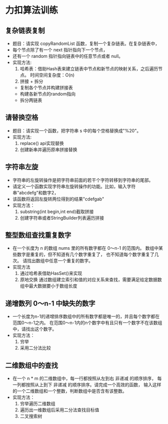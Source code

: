 ﻿# 力扣算法训练

## 复杂链表复制 
- 题目：请实现 copyRandomList 函数，复制一个复杂链表。在复杂链表中，
- 每个节点除了有一个 next 指针指向下一个节点，
- 还有一个 random 指针指向链表中的任意节点或者 null。
- 实现方法: 
  1. 哈希表：借助Hash表来建立链表中节点和新节点的映射关系，之后遍历节点。
  时间空间复杂度：O(n)
  2. 拼接 + 拆分
   - 复制各个节点并构建拼接表
   - 构建各新节点的random指向
   - 拆分两链表
  
## 请替换空格
- 题目：请实现一个函数，把字符串 s 中的每个空格替换成"%20"。
- 实现方法:
    1. replace() api实现替换
    2. 创建新串并遍历原串拼接替换

## 字符串左旋
- 字符串的左旋转操作是把字符串前面的若干个字符转移到字符串的尾部。
- 请定义一个函数实现字符串左旋转操作的功能。比如，输入字符串"abcdefg"和数字2，
- 该函数将返回左旋转两位得到的结果"cdefgab"
- 实现方法：
    1. substring(int begin,int end)截取拼接
    2. 创建字符串或者StringBuilder列表遍历拼接
  
## 整型数组查找重复数字
- 在一个长度为 n 的数组 nums 里的所有数字都在 0～n-1 的范围内。 
数组中某些数字是重复的，但不知道有几个数字重复了，
也不知道每个数字重复了几次。 请找出数组中任意一个重复的数字。
- 实现方法
  1. 通过哈希表借助HasSet()来实现
  2. 原地交换 通过数组建立索引和值的对应关系来查找，需要满足给定数据数组中最大数据要小于数组长度

## 递增数列 0～n-1 中缺失的数字
- 一个长度为n-1的递增排序数组中的所有数字都是唯一的，并且每个数字都在范围0～n-1之内。
在范围0～n-1内的n个数字中有且只有一个数字不在该数组中，请找出这个数字。
- 实现方法：
  1. 穷举
  2. 采用二分法比较

## 二维数组中的查找
- 在一个 n * m 的二维数组中，每一行都按照从左到右 非递减 的顺序排序，
每一列都按照从上到下 非递减 的顺序排序。请完成一个高效的函数，
输入这样的一个二维数组和一个整数，判断数组中是否含有该整数。
- 实现方法：
    1. 穷举遍历二维数组
    2. 遍历出一维数组后采用二分法查找目标值
    3. 二叉搜索树 